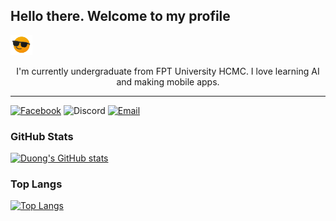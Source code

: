 <p align="center"><h2>Hello there. Welcome to my profile</h2> <img src="./cool.gif" width="35px"></p>
<p align="center">I'm currently undergraduate from FPT University HCMC. I love learning AI and making mobile apps.</p>
<hr/>

[![Facebook](https://img.shields.io/badge/fb-duonggg.ne-5074be?style=flat&logo=facebook&logoColor=white&labelColor=4267B2)](https://www.facebook.com/duonggg.ne/)   ![Discord](https://img.shields.io/badge/Discord-duongtranthanh%239130-707bf4?style=flat&logo=discord&logoColor=white&labelColor=5865F2)   [![Email](https://img.shields.io/badge/email-duongdayne1909@gmail.com-EA4335?style=flat&logo=gmail&logoColor=white&labelColor=BB001B)](mailto:duongdayne1909@gmail.com)

### GitHub Stats
[![Duong's GitHub stats](https://github-readme-stats.vercel.app/api?username=duongttr)](#)
### Top Langs
[![Top Langs](https://github-readme-stats.vercel.app/api/top-langs/?username=duongttr)](#)
